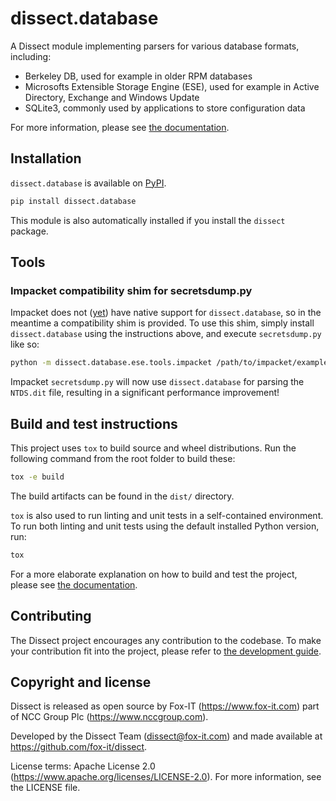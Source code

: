# dissect.database

A Dissect module implementing parsers for various database formats, including:

- Berkeley DB, used for example in older RPM databases
- Microsofts Extensible Storage Engine (ESE), used for example in Active Directory, Exchange and Windows Update
- SQLite3, commonly used by applications to store configuration data

For more information, please see [the documentation](https://docs.dissect.tools/en/latest/projects/dissect.database/index.html).

## Installation

`dissect.database` is available on [PyPI](https://pypi.org/project/dissect.database/).

```bash
pip install dissect.database
```

This module is also automatically installed if you install the `dissect` package.

## Tools

### Impacket compatibility shim for secretsdump.py

Impacket does not ([yet](https://github.com/fortra/impacket/pull/1452)) have native support for `dissect.database`,
so in the meantime a compatibility shim is provided. To use this shim, simply install `dissect.database` using the
instructions above, and execute `secretsdump.py` like so:

```bash
python -m dissect.database.ese.tools.impacket /path/to/impacket/examples/secretsdump.py -h
```

Impacket `secretsdump.py` will now use `dissect.database` for parsing the `NTDS.dit` file, resulting in a significant performance improvement!

## Build and test instructions

This project uses `tox` to build source and wheel distributions. Run the following command from the root folder to build
these:

```bash
tox -e build
```

The build artifacts can be found in the `dist/` directory.

`tox` is also used to run linting and unit tests in a self-contained environment. To run both linting and unit tests
using the default installed Python version, run:

```bash
tox
```

For a more elaborate explanation on how to build and test the project, please see [the
documentation](https://docs.dissect.tools/en/latest/contributing/tooling.html).

## Contributing

The Dissect project encourages any contribution to the codebase. To make your contribution fit into the project, please
refer to [the development guide](https://docs.dissect.tools/en/latest/contributing/developing.html).

## Copyright and license

Dissect is released as open source by Fox-IT (<https://www.fox-it.com>) part of NCC Group Plc
(<https://www.nccgroup.com>).

Developed by the Dissect Team (<dissect@fox-it.com>) and made available at <https://github.com/fox-it/dissect>.

License terms: Apache License 2.0 (<https://www.apache.org/licenses/LICENSE-2.0>). For more information, see the LICENSE file.
